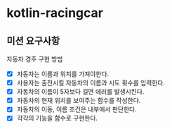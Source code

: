 # kotlin-racingcar

## 미션 요구사항

자동차 경주 구현 방법

- [x] 자동차는 이름과 위치를 가져야한다.
- [x] 사용자는 출전시킬 자동차의 이름과 시도 횟수를 입력한다.
- [x] 자동차의 이름이 5자보다 길면 에러를 발생시킨다.
- [x] 자동차의 현재 위치를 보여주는 함수를 작성한다.
- [x] 자동차의 이동, 이름 조건은 내부에서 판단한다.
- [x] 각각의 기능을 함수로 구현한다.